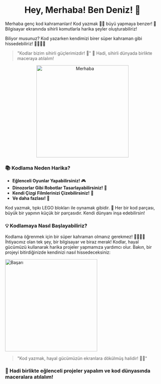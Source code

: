 <h1 align="center"> Hey, Merhaba! Ben Deniz! 👋</h1>



Merhaba genç kod kahramanları! Kod yazmak 🧙‍♂️ büyü yapmaya benzer! 🚀 Bilgisayar ekranında sihirli komutlarla harika şeyler oluşturabiliriz!

Biliyor musunuz? Kod yazarken kendimizi birer süper kahraman gibi hissedebiliriz! 🦸‍♂️🦸‍♀️ 
> "Kodlar bizim sihirli güçlerimizdir! 💫"
👋 Hadi, sihirli dünyada birlikte maceraya atılalım!
<div align="center">
    <img src="https://media.giphy.com/media/l0HlTy9x8FZo0XO1i/giphy.gif" alt="Merhaba" width="300"/>
</div>

### 📚 Kodlama Neden Harika?
- **Eğlenceli Oyunlar Yapabilirsiniz!** 🎮
- **Dinozorlar Gibi Robotlar Tasarlayabilirsiniz!** 🦖
- **Kendi Çizgi Filmlerinizi Çizebilirsiniz!** 🎨
- **Ve daha fazlası!** 🌌

Kod yazmak, tıpkı LEGO blokları ile oynamak gibidir. 🧱 Her bir kod parçası, büyük bir yapının küçük bir parçasıdır. Kendi dünyanı inşa edebilirsin!

### 💡 Kodlamaya Nasıl Başlayabiliriz?
Kodlama öğrenmek için bir süper kahraman olmanız gerekmez! 👩‍🎤👨‍🎤 İhtiyacınız olan tek şey, bir bilgisayar ve biraz merak! Kodlar, hayal gücümüzü kullanarak harika projeler yapmamıza yardımcı olur. Bakın, bir projeyi bitirdiğinizde kendinizi nasıl hissedeceksiniz:

<img src="https://media.giphy.com/media/5GoVLqeAOo6PK/giphy.gif" alt="Başarı" width="300"/>

> "Kod yazmak, hayal gücümüzün ekranlara dökülmüş halidir! 🧙‍♂️"




### 🎈 Hadi birlikte eğlenceli projeler yapalım ve kod dünyasında maceralara atılalım! 
